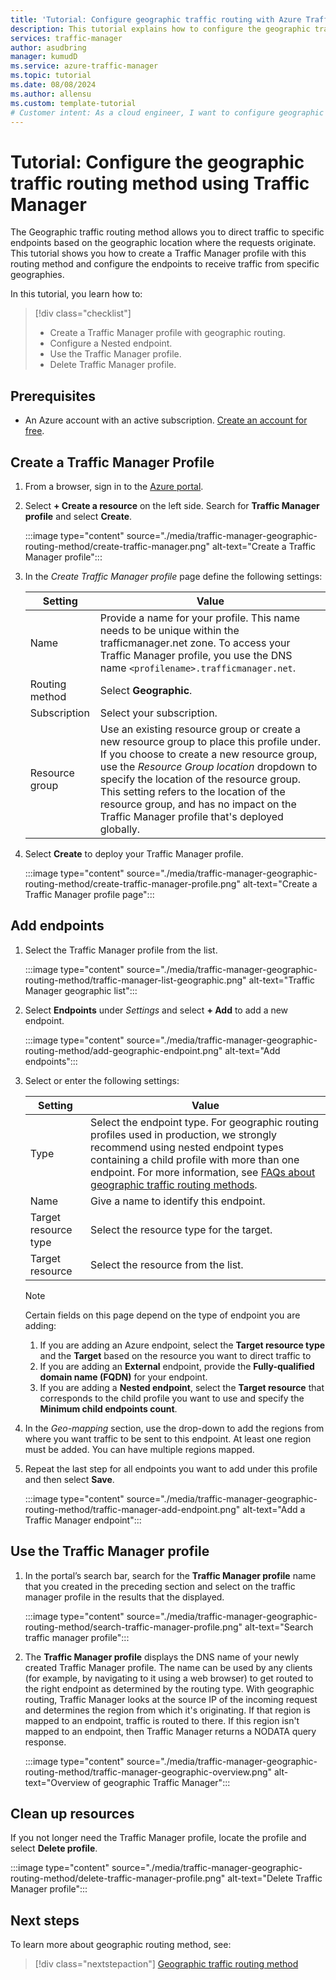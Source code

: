 ```yaml
---
title: 'Tutorial: Configure geographic traffic routing with Azure Traffic Manager'
description: This tutorial explains how to configure the geographic traffic routing method using Azure Traffic Manager
services: traffic-manager
author: asudbring
manager: kumudD
ms.service: azure-traffic-manager
ms.topic: tutorial
ms.date: 08/08/2024
ms.author: allensu
ms.custom: template-tutorial
# Customer intent: As a cloud engineer, I want to configure geographic traffic routing in Traffic Manager, so that I can direct user traffic to the appropriate endpoints based on their geographic location for optimized performance and compliance.
---
```


# Tutorial: Configure the geographic traffic routing method using Traffic Manager

The Geographic traffic routing method allows you to direct traffic to specific endpoints based on the geographic location where the requests originate. This tutorial shows you how to create a Traffic Manager profile with this routing method and configure the endpoints to receive traffic from specific geographies.

In this tutorial, you learn how to:
> [!div class="checklist"]
> - Create a Traffic Manager profile with geographic routing.
> - Configure a Nested endpoint.
> - Use the Traffic Manager profile.
> - Delete Traffic Manager profile.

## Prerequisites

* An Azure account with an active subscription. [Create an account for free](https://azure.microsoft.com/free/?WT.mc_id=A261C142F).

## Create a Traffic Manager Profile

1. From a browser, sign in to the [Azure portal](https://portal.azure.com).

1. Select **+ Create a resource** on the left side. Search for **Traffic Manager profile** and select **Create**.

    :::image type="content" source="./media/traffic-manager-geographic-routing-method/create-traffic-manager.png" alt-text="Create a Traffic Manager profile":::

1. In the *Create Traffic Manager profile* page define the following settings:

    | Setting         | Value                                              |
    | ---             | ---                                                |
    | Name            | Provide a name for your profile. This name needs to be unique within the trafficmanager.net zone. To access your Traffic Manager profile, you use the DNS name `<profilename>.trafficmanager.net`. |    
    | Routing method  | Select **Geographic**. |
    | Subscription    | Select your subscription. |
    | Resource group   | Use an existing resource group or create a new resource group to place this profile under. If you choose to create a new resource group, use the *Resource Group location* dropdown to specify the location of the resource group. This setting refers to the location of the resource group, and has no impact on the Traffic Manager profile that's deployed globally. |

1. Select **Create** to deploy your Traffic Manager profile.

    :::image type="content" source="./media/traffic-manager-geographic-routing-method/create-traffic-manager-profile.png" alt-text="Create a Traffic Manager profile page":::

## Add endpoints

1. Select the Traffic Manager profile from the list.

    :::image type="content" source="./media/traffic-manager-geographic-routing-method/traffic-manager-list-geographic.png" alt-text="Traffic Manager geographic list":::

1. Select **Endpoints** under *Settings* and select **+ Add** to add a new endpoint.

    :::image type="content" source="./media/traffic-manager-geographic-routing-method/add-geographic-endpoint.png" alt-text="Add endpoints":::

1. Select or enter the following settings: 

    | Setting                | Value                                              |
    | ---                    | ---                                                |
    | Type                   | Select the endpoint type. For geographic routing profiles used in production, we strongly recommend using nested endpoint types containing a child profile with more than one endpoint. For more information, see [FAQs about geographic traffic routing methods](traffic-manager-FAQs.md). |    
    | Name                   | Give a name to identify this endpoint. |
    | Target resource type   | Select the resource type for the target. |
    | Target resource        | Select the resource from the list. |

    > [!Note]
    > Certain fields on this page depend on the type of endpoint you are adding:
    > 1. If you are adding an Azure endpoint, select the **Target resource type** and the **Target** based on the resource you want to direct traffic to
    > 1. If you are adding an **External** endpoint, provide the **Fully-qualified domain name (FQDN)** for your endpoint.
    > 1. If you are adding a **Nested endpoint**, select the **Target resource** that corresponds to the child profile you want to use and specify the **Minimum child endpoints count**.

1. In the *Geo-mapping* section, use the drop-down to add the regions from where you want traffic to be sent to this endpoint. At least one region must be added. You can have multiple regions mapped.

1. Repeat the last step for all endpoints you want to add under this profile and then select **Save**.

    :::image type="content" source="./media/traffic-manager-geographic-routing-method/traffic-manager-add-endpoint.png" alt-text="Add a Traffic Manager endpoint":::

## Use the Traffic Manager profile

1.	In the portal’s search bar, search for the **Traffic Manager profile** name that you created in the preceding section and select on the traffic manager profile in the results that the displayed.
    
    :::image type="content" source="./media/traffic-manager-geographic-routing-method/search-traffic-manager-profile.png" alt-text="Search traffic manager profile":::

1. The **Traffic Manager profile** displays the DNS name of your newly created Traffic Manager profile. The name can be used by any clients (for example, by navigating to it using a web browser) to get routed to the right endpoint as determined by the routing type. With geographic routing, Traffic Manager looks at the source IP of the incoming request and determines the region from which it's originating. If that region is mapped to an endpoint, traffic is routed to there. If this region isn't mapped to an endpoint, then Traffic Manager returns a NODATA query response.

    :::image type="content" source="./media/traffic-manager-geographic-routing-method/traffic-manager-geographic-overview.png" alt-text="Overview of geographic Traffic Manager":::

## Clean up resources

If you not longer need the Traffic Manager profile, locate the profile and select **Delete profile**.

:::image type="content" source="./media/traffic-manager-geographic-routing-method/delete-traffic-manager-profile.png" alt-text="Delete Traffic Manager profile":::

## Next steps

To learn more about geographic routing method, see:

> [!div class="nextstepaction"]
> [Geographic traffic routing method](traffic-manager-routing-methods.md#geographic)
